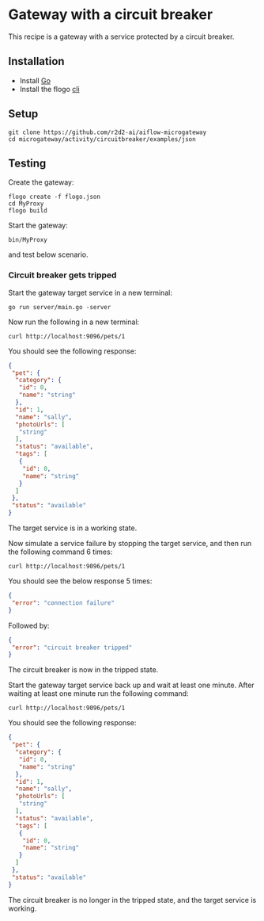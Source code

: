 # Gateway with a circuit breaker
This recipe is a gateway with a service protected by a circuit breaker.

## Installation
* Install [Go](https://golang.org/)
* Install the flogo [cli](https://github.com/r2d2-ai/cli)

## Setup
```
git clone https://github.com/r2d2-ai/aiflow-microgateway
cd microgateway/activity/circuitbreaker/examples/json
```

## Testing
Create the gateway:
```
flogo create -f flogo.json
cd MyProxy
flogo build
```

Start the gateway:
```
bin/MyProxy
```
and test below scenario.

### Circuit breaker gets tripped
Start the gateway target service in a new terminal:
```
go run server/main.go -server
```

Now run the following in a new terminal:
```
curl http://localhost:9096/pets/1
```

You should see the following response:
```json
{
 "pet": {
  "category": {
   "id": 0,
   "name": "string"
  },
  "id": 1,
  "name": "sally",
  "photoUrls": [
   "string"
  ],
  "status": "available",
  "tags": [
   {
    "id": 0,
    "name": "string"
   }
  ]
 },
 "status": "available"
}
```
The target service is in a working state.

Now simulate a service failure by stopping the target service, and then run the following command 6 times:
```
curl http://localhost:9096/pets/1
```

You should see the below response 5 times:
```json
{
 "error": "connection failure"
}
```
Followed by:
```json
{
 "error": "circuit breaker tripped"
}
```
The circuit breaker is now in the tripped state.

Start the gateway target service back up and wait at least one minute. After waiting at least one minute run the following command:
```
curl http://localhost:9096/pets/1
```

You should see the following response:
```json
{
 "pet": {
  "category": {
   "id": 0,
   "name": "string"
  },
  "id": 1,
  "name": "sally",
  "photoUrls": [
   "string"
  ],
  "status": "available",
  "tags": [
   {
    "id": 0,
    "name": "string"
   }
  ]
 },
 "status": "available"
}
```
The circuit breaker is no longer in the tripped state, and the target service is working.
